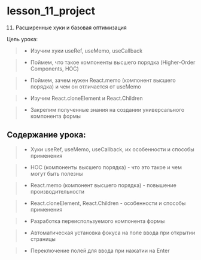 # lesson_11_project

11. Расширенные хуки и базовая оптимизация

Цель урока:

> -   Изучим хуки useRef, useMemo, useCallback

> -   Поймем, что такое компоненты высшего порядка (Higher-Order Components, HOC)

> -   Поймем, зачем нужен React.memo (компонент высшего порядка) и чем он отличается от useMemo

> -   Изучим React.cloneElement и React.Children

> -   Закрепим полученные знания на создании универсального компонента формы

## Содержание урока:

> -   Хуки useRef, useMemo, useCallback, их особенности и способы применения

> -   HOC (компоненты высшего порядка) - что это такое и чем могут быть полезны

> -   React.memo (компонент высшего порядка) - повышение производительности

> -   React.cloneElement, React.Children - особенности и способы применения

> -   Разработка переиспользуемого компонента формы

> -   Автоматическая установка фокуса на поле ввода при открытии страницы

> -   Переключение полей для ввода при нажатии на Enter
